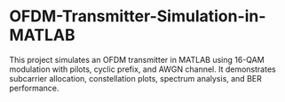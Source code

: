 # OFDM-Transmitter-Simulation-in-MATLAB
This project simulates an OFDM transmitter in MATLAB using 16-QAM modulation with pilots, cyclic prefix, and AWGN channel. It demonstrates subcarrier allocation, constellation plots, spectrum analysis, and BER performance.
